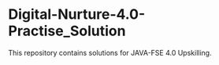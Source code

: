 # Digital-Nurture-4.0-Practise_Solution
This repository contains solutions for JAVA-FSE 4.0 Upskilling.
